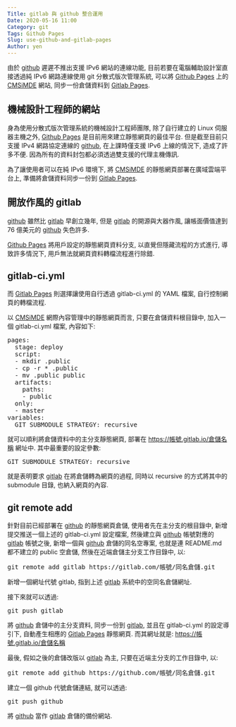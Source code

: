 ```yaml
---
Title: gitlab 與 github 整合運用
Date: 2020-05-16 11:00
Category: git
Tags: Github Pages
Slug: use-github-and-gitlab-pages
Author: yen
---
```


由於 [github] 遲遲不推出支援 IPv6 網站的連線功能, 目前若要在電腦輔助設計室直接透過純 IPv6 網路連線使用 git 分散式版次管理系統, 可以將 [Github Pages] 上的 [CMSiMDE] 網站, 同步一份倉儲資料到 [Gitlab Pages].

<!-- PELICAN_END_SUMMARY -->

機械設計工程師的網站
----

身為使用分散式版次管理系統的機械設計工程師團隊, 除了自行建立的 Linux 伺服器主機之外, [Github Pages] 是目前用來建立靜態網頁的最佳平台. 但是截至目前只支援 IPv4 網路協定連線的 [github], 在上課時僅支援 IPv6 上線的情況下, 造成了許多不便. 因為所有的資料封包都必須透過雙支援的代理主機傳訊.

[github]: https://github.com
[gitlab]: https://gitlab.com
[Github Pages]: https://pages.github.com/
[Gitlab Pages]: https://docs.gitlab.com/ee/user/project/pages/
[CMSiMDE]: https://github.com/mdecourse/cmsimde.git

為了讓使用者可以在純 IPv6 環境下, 將 [CMSiMDE] 的靜態網頁部署在廣域雲端平台上, 準備將倉儲資料同步一份到 [Gitlab Pages].

開放作風的 gitlab
----

[github] 雖然比 [gitlab] 早創立幾年, 但是 [gitlab] 的開源與大器作風, 讓帳面價值達到 76 億美元的 [github] 失色許多.

[Github Pages] 將用戶設定的靜態網頁資料分支, 以直覺但隱藏流程的方式進行, 導致許多情況下, 用戶無法就網頁資料轉檔流程進行除錯.

gitlab-ci.yml
----

而 [Gitlab Pages] 則選擇讓使用自行透過 gitlab-ci.yml 的 YAML 檔案, 自行控制網頁的轉檔流程.

以 [CMSiMDE] 網際內容管理中的靜態網頁而言, 只要在倉儲資料根目錄中, 加入一個 gitlab-ci.yml 檔案, 內容如下:

<pre class="brush: jscript">
pages:
  stage: deploy
  script:
  - mkdir .public
  - cp -r * .public
  - mv .public public
  artifacts:
    paths:
    - public
  only:
  - master
variables:
  GIT_SUBMODULE_STRATEGY: recursive
</pre>

就可以順利將倉儲資料中的主分支靜態網頁, 部署在 https://帳號.gitlab.io/倉儲名稱 網址中. 其中最重要的設定參數:

<pre class="brush: jscript">
GIT_SUBMODULE_STRATEGY: recursive
</pre>

就是表明要求 [gitlab] 在將倉儲轉為網頁的過程, 同時以 recursive 的方式將其中的 submodule 目錄, 也納入網頁的內容.

git remote add
----

針對目前已經部署在 [github] 的靜態網頁倉儲, 使用者先在主分支的根目錄中, 新增提交推送一個上述的 gitlab-ci.yml 設定檔案, 然後建立與 [github] 帳號對應的 [gitlab] 帳號之後, 新增一個與 [github] 倉儲的同名空專案, 也就是連 README.md 都不建立的 public 空倉儲, 然後在近端倉儲主分支工作目錄中, 以:

<pre class="brush: jscript">
git remote add gitlab https://gitlab.com/帳號/同名倉儲.git
</pre>

新增一個網址代號 gitlab, 指到上述 [gitlab] 系統中的空同名倉儲網址.

接下來就可以透過:

<pre class="brush: jscript">
git push gitlab
</pre>

將 [github] 倉儲中的主分支資料, 同步一份到 [gitlab], 並且在 gitlab-ci.yml 的設定導引下, 自動產生相應的 [Gitlab Pages] 靜態網頁. 而其網址就是: https://帳號.gitlab.io/倉儲名稱

最後, 假如之後的倉儲改版以 [gitlab] 為主, 只要在近端主分支的工作目錄中, 以:

<pre class="brush: jscript">
git remote add github https://github.com/帳號/同名倉儲.git
</pre>

建立一個 github 代號倉儲連結, 就可以透過:

<pre class="brush: jscript">
git push github
</pre>

將 [github] 當作 [gitlab] 倉儲的備份網站.
